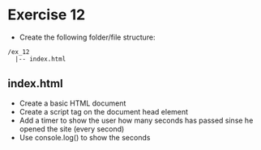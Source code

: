 # Exercise 12

* Create the following folder/file structure:
```
/ex_12
  |-- index.html
```

## index.html
* Create a basic HTML document
* Create a script tag on the document head element
* Add a timer to show the user how many seconds has passed sinse he opened the site (every second)
* Use console.log() to show the seconds